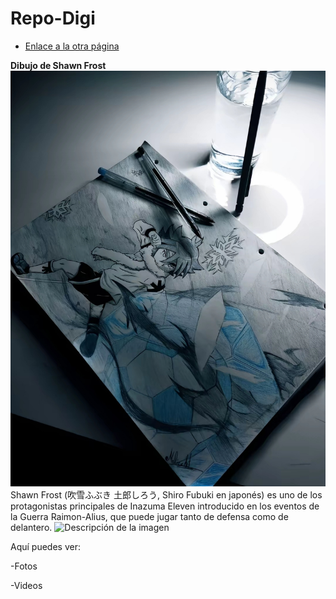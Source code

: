 # Repo-Digi

* [Enlace a la otra página](otro.md)

**Dibujo de Shawn Frost**
  ![Descripción de la imagen](assets/Screenshot_2024-09-17-12-13-49-197_com.zhiliaoapp.musically-edit.jpg)
Shawn Frost (吹雪ふぶき 土郎しろう, Shiro Fubuki en japonés) es uno de los protagonistas principales de Inazuma Eleven introducido en los eventos de la Guerra Raimon-Alius, que puede jugar tanto de defensa como de delantero.
  ![Descripción de la imagen](https://www.google.com/urlsa=i&url=https%3A%2F%2Finazuma.fandom.com%2Fes%2Fwiki%2FAiden_Froste&psig=AOvVaw1BIZ02i4OD1rNAoAG0IzZy&ust=1728036476372000&source=images&cd=vfe&opi=89978449&ved=0CBQQjRxqFwoTCPDztdj78YgDFQAAAAAdAAAAABAE) 
  
  Aquí puedes ver:

-Fotos

-Videos

